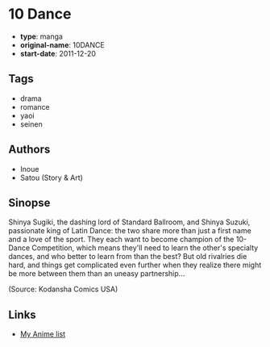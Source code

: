 # 10 Dance

-   **type**: manga
-   **original-name**: 10DANCE
-   **start-date**: 2011-12-20

## Tags

-   drama
-   romance
-   yaoi
-   seinen

## Authors

-   Inoue
-   Satou (Story & Art)

## Sinopse

Shinya Sugiki, the dashing lord of Standard Ballroom, and Shinya Suzuki, passionate king of Latin Dance: the two share more than just a first name and a love of the sport. They each want to become champion of the 10-Dance Competition, which means they'll need to learn the other's specialty dances, and who better to learn from than the best? But old rivalries die hard, and things get complicated even further when they realize there might be more between them than an uneasy partnership...

(Source: Kodansha Comics USA)

## Links

-   [My Anime list](https://myanimelist.net/manga/37565/10_Dance)
